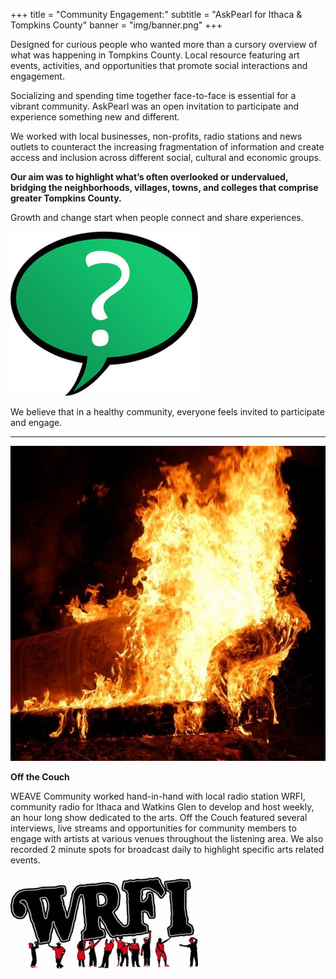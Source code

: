 +++
title = "Community Engagement:"
subtitle = "AskPearl for Ithaca & Tompkins County"
banner = "img/banner.png"
+++

Designed for curious people who wanted more than a cursory overview of what was happening in Tompkins County. Local resource featuring art events, activities, and opportunities that promote social interactions and engagement.

Socializing and spending time together face-to-face is essential for a vibrant community. AskPearl was an open invitation to participate and experience something new and different.

We worked with local businesses, non-profits, radio stations and news outlets to counteract the increasing fragmentation of information and create access and inclusion across different social, cultural and economic groups.

**Our aim was to highlight what’s often overlooked or undervalued, bridging the neighborhoods, villages, towns, and colleges that comprise greater Tompkins County.**

Growth and change start when people connect and share experiences.

![1.jpg](img/1.jpg)

We believe that in a healthy community, everyone feels invited to participate and engage.

---

![2.jpg](img/2.jpg)

**Off the Couch**

WEAVE Community worked hand-in-hand with local radio station WRFI, community radio for Ithaca and Watkins Glen to develop and host weekly, an hour long show dedicated to the arts.  Off the Couch featured several interviews, live streams and opportunities for community members to engage with artists at various venues throughout the listening area. We also recorded 2 minute spots for broadcast daily to highlight specific arts related events.

![3.jpg](img/3.jpg)
